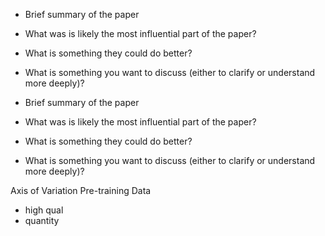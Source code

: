 - Brief summary of the paper
- What was is likely the most influential part of the paper?
- What is something they could do better?
- What is something you want to discuss (either to clarify or understand more deeply)?

- Brief summary of the paper
    
- What was is likely the most influential part of the paper?
    
- What is something they could do better?
    
- What is something you want to discuss (either to clarify or understand more deeply)?


Axis of Variation
Pre-training Data
- high qual
- quantity

